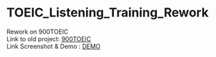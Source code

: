 # TOEIC_Listening_Training_Rework
Rework on 900TOEIC<br />
Link to old project: [900TOEIC](https://github.com/impeterwayne/TOEIC-495-Listening-Training-App)<br />
Link Screenshot & Demo : [DEMO](https://drive.google.com/drive/folders/1EydoI_2xCDeKa3ME-c7XuFwM6yPf4NhK?usp=sharing)
